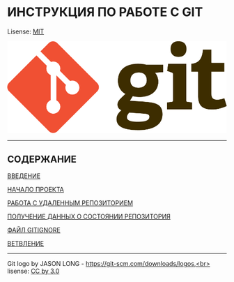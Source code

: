# ИНСТРУКЦИЯ ПО РАБОТЕ С GIT

Lisense: [MIT](lisence.md)

![GIT-logo](./assets/Git-Logo-2Color.png)

___
## СОДЕРЖАНИЕ

[ВВЕДЕНИЕ](introdac.md)

[НАЧАЛО ПРОЕКТА](begin.md)

[РАБОТА С УДАЛЕННЫМ РЕПОЗИТОРИЕМ](work_rep.md)


[ПОЛУЧЕНИЕ ДАННЫХ О СОСТОЯНИИ РЕПОЗИТОРИЯ](cond_rep.md)


[ФАЙЛ GITIGNORE](gitignore.md)


[ВЕТВЛЕНИЕ](branch_make.md)




------
Git logo by JASON LONG - https://git-scm.com/downloads/logos,<br>
lisense: [CC by 3.0][def]


[def]: https://creativecommons.org/licenses/by/3.0/